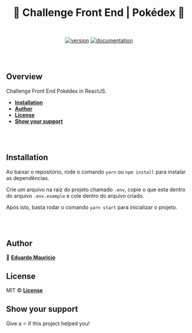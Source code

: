 <h1 align="center">
  🚀 Challenge Front End | Pokédex 🚀
</h1>

<br>

<div align="center">

[![version](https://img.shields.io/badge/version-1.0.0-blue.svg)](https://github.com/therealeddy/pokedex-challenge/releases)<space><space>
[![documentation](https://img.shields.io/badge/documentation-yes-brightgreen.svg)](#overview)

</div>

<br><br>

## Overview

Challenge Front End Pokédex in ReactJS.

- **[Installation](#installation)**
- **[Author](#author)**
- **[License](#license)**
- **[Show your support](#show-your-support)**


<br><br>

## Installation

Ao baixar o repositório, rode o comando ```yarn``` ou ```npm install``` para instalar as dependências.

Crie um arquivo na raiz do projeto chamado ```.env```, copie o que esta dentro do arquivo ```.env.example``` e cole dentro do arquivo criado.

Após isto, basta rodar o comando ```yarn start``` para inicializar o projeto.

<br><br>

## Author

👤 **[Eduardo Mauricio](https://github.com/therealeddy)**

## License

MIT © **[License](LICENSE)**

## Show your support

Give a ⭐️ if this project helped you!
